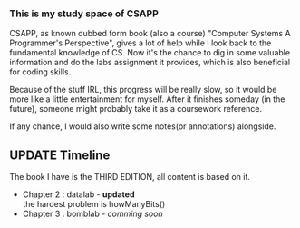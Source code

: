 ### This is my study space of CSAPP

CSAPP, as known dubbed form book (also a course) "Computer Systems A Programmer's Perspective", 
gives a lot of help while I look back to the fundamental knowledge of CS. 
Now it's the chance to dig in some valuable information and do the labs assignment it provides, 
which is also beneficial for coding skills.

Because of the stuff IRL, this progress will be really slow, 
so it would be more like a little entertainment for myself. 
After it finishes someday (in the future), someone might probably take it as a coursework reference.

If any chance, I would also write some notes(or annotations) alongside. 

## UPDATE Timeline

The book I have is the THIRD EDITION, all content is based on it.

* Chapter 2 : datalab - **updated**   
  the hardest problem is howManyBits()
* Chapter 3 : bomblab - *comming soon*